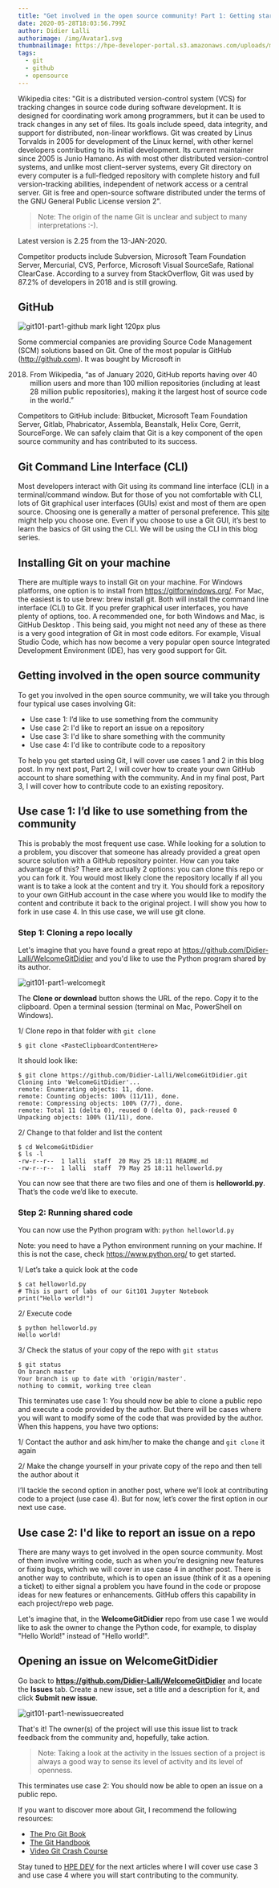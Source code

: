 ```yaml
---
title: "Get involved in the open source community! Part 1: Getting started with Git"
date: 2020-05-28T18:03:56.799Z
author: Didier Lalli
authorimage: /img/Avatar1.svg
thumbnailimage: https://hpe-developer-portal.s3.amazonaws.com/uploads/media/2020/3/git-icon-1788c-1590702885345.png
tags:
  - git
  - github
  - opensource
---
```

Wikipedia cites: "Git is a distributed version-control system (VCS) for
tracking changes in source code during software development. It is
designed for coordinating work among programmers, but it can be used to
track changes in any set of files. Its goals include speed, data
integrity, and support for distributed, non-linear workflows. Git was
created by Linus Torvalds in 2005 for development of the Linux kernel,
with other kernel developers contributing to its initial development.
Its current maintainer since 2005 is Junio Hamano. As with most other
distributed version-control systems, and unlike most client–server
systems, every Git directory on every computer is a full-fledged
repository with complete history and full version-tracking abilities,
independent of network access or a central server. Git is free and
open-source software distributed under the terms of the GNU General
Public License version 2".

> Note: The origin of the name Git is unclear and subject to many
> interpretations :-).

Latest version is 2.25 from the 13-JAN-2020.

Competitor products include Subversion, Microsoft Team Foundation
Server, Mercurial, CVS, Perforce, Microsoft Visual SourceSafe, Rational
ClearCase. According to a survey from StackOverflow, Git was used by
87.2% of developers in 2018 and is still growing.

## GitHub

![git101-part1-github mark light 120px plus](https://hpe-developer-portal.s3.amazonaws.com/uploads/media/2020/3/github-mark-light-120px-plus-1590772191202.png)

Some commercial companies are providing Source Code Management (SCM)
solutions based on Git. One of the most popular is GitHub
(<http://github.com>). It was bought by Microsoft in

2018. From Wikipedia, “as of January 2020, GitHub reports having over 40
      million users and more than 100 million repositories (including at least
      28 million public repositories), making it the largest host of source
      code in the world.”

Competitors to GitHub include: Bitbucket, Microsoft Team Foundation
Server, Gitlab, Phabricator, Assembla, Beanstalk, Helix Core, Gerrit,
SourceForge. We can safely claim that Git is a key component of the open
source community and has contributed to its success.

## Git Command Line Interface (CLI)

Most developers interact with Git using its command line interface (CLI)
in a terminal/command window. But for those of you not comfortable with
CLI, lots of Git graphical user interfaces (GUIs) exist and most of them
are open source. Choosing one is generally a matter of personal
preference. This
[site](https://en.wikipedia.org/wiki/Comparison_of_Git_GUIs) might help
you choose one. Even if you choose to use a Git GUI, it’s best to learn
the basics of Git using the CLI. We will be using the CLI in this blog
series.

## Installing Git on your machine

There are multiple ways to install Git on your machine. For Windows
platforms, one option is to install from
<https://gitforwindows.org/>. For Mac, the
easiest is to use brew: brew install git. Both will install the command
line interface (CLI) to Git. If you prefer graphical user interfaces,
you have plenty of options, too. A recommended one, for both Windows and
Mac, is GitHub Desktop . This being said, you might not need any of
these as there is a very good integration of Git in most code editors.
For example, Visual Studio Code, which has now become a very popular
open source Integrated Development Environment (IDE), has very good
support for Git.

## Getting involved in the open source community

To get you involved in the open source community, we will take you
through four typical use cases involving Git:

* Use case 1: I’d like to use something from the community
* Use case 2: I'd like to report an issue on a repository
* Use case 3: I'd like to share something with the community
* Use case 4: I'd like to contribute code to a repository

To help you get started using Git, I will cover use cases 1 and 2 in
this blog post. In my next post, Part 2, I will cover how to create your
own GitHub account to share something with the community. And in my
final post, Part 3, I will cover how to contribute code to an existing
repository.

## Use case 1: I’d like to use something from the community

This is probably the most frequent use case. While looking for a
solution to a problem, you discover that someone has already provided a
great open source solution with a GitHub repository pointer. How can you
take advantage of this? There are actually 2 options: you can clone this
repo or you can fork it. You would most likely clone the repository
locally if all you want is to take a look at the content and try it. You
should fork a repository to your own GitHub account in the case where
you would like to modify the content and contribute it back to the
original project. I will show you how to fork in use case 4. In this use
case, we will use git clone.

### Step 1: Cloning a repo locally

Let's imagine that you have found a great repo at
<https://github.com/Didier-Lalli/WelcomeGitDidier>
and you'd like to use the Python program shared by its author.

![git101-part1-welcomegit](https://hpe-developer-portal.s3.amazonaws.com/uploads/media/2020/3/welcomegit-1590699942819.png)

The **Clone or download** button shows the URL of the repo. Copy it to
the clipboard. Open a terminal session (terminal on Mac, PowerShell on
Windows).

1/ Clone repo in that folder with `git clone`

```
$ git clone <PasteClipboardContentHere>
```

It should look like:

```
$ git clone https://github.com/Didier-Lalli/WelcomeGitDidier.git
Cloning into 'WelcomeGitDidier'...
remote: Enumerating objects: 11, done.
remote: Counting objects: 100% (11/11), done.
remote: Compressing objects: 100% (7/7), done.
remote: Total 11 (delta 0), reused 0 (delta 0), pack-reused 0
Unpacking objects: 100% (11/11), done.
```

2/ Change to that folder and list the content

```
$ cd WelcomeGitDidier
$ ls -l
-rw-r--r--  1 lalli  staff  20 May 25 18:11 README.md
-rw-r--r--  1 lalli  staff  79 May 25 18:11 helloworld.py
```

You can now see that there are two files and one of them is
**helloworld.py**. That’s the code we’d like to execute.

### Step 2: Running shared code

You can now use the Python program with: `python helloworld.py`

Note: you need to have a Python environment running on your machine. If
this is not the case, check
<https://www.python.org/> to get started.

1/ Let’s take a quick look at the code

```
$ cat helloworld.py 
# This is part of labs of our Git101 Jupyter Notebook 
print("Hello world!")
```

2/ Execute code

```
$ python helloworld.py 
Hello world!
```

3/ Check the status of your copy of the repo with `git status`

```
$ git status
On branch master
Your branch is up to date with 'origin/master'.
nothing to commit, working tree clean
```

This terminates use case 1: You should now be able to clone a public
repo and execute a code provided by the author. But there will be cases
where you will want to modify some of the code that was provided by the
author. When this happens, you have two options:

1/ Contact the author and ask him/her to make the change and `git clone`
it again

2/ Make the change yourself in your private copy of the repo and then
tell the author about it

I’ll tackle the second option in another post, where we’ll look at
contributing code to a project (use case 4). But for now, let’s cover
the first option in our next use case.

## Use case 2: I'd like to report an issue on a repo

There are many ways to get involved in the open source community. Most
of them involve writing code, such as when you’re designing new features
or fixing bugs, which we will cover in use case 4 in another post. There
is another way to contribute, which is to open an issue (think of it as
a opening a ticket) to either signal a problem you have found in the
code or propose ideas for new features or enhancements. GitHub offers
this capability in each project/repo web page.

Let's imagine that, in the **WelcomeGitDidier** repo from use case 1 we
would like to ask the owner to change the Python code, for example, to
display "Hello World!" instead of "Hello world!".

## Opening an issue on WelcomeGitDidier

Go back to
**<https://github.com/Didier-Lalli/WelcomeGitDidier>**
and locate the **Issues** tab. Create a new issue, set a title and a
description for it, and click **Submit new issue**.

![git101-part1-newissuecreated](https://hpe-developer-portal.s3.amazonaws.com/uploads/media/2020/3/newissuecreated-1590699914277.png)

That's it! The owner(s) of the project will use this issue list to track
feedback from the community and, hopefully, take action.

> Note: Taking a look at the activity in the Issues section of a project
> is always a good way to sense its level of activity and its level of
> openness.

This terminates use case 2: You should now be able to open an issue on a
public repo.

If you want to discover more about Git, I recommend the following
resources:

* [The Pro Git Book](https://www.git-scm.com/book/en/v2)
* [The Git
  Handbook](https://guides.github.com/introduction/git-handbook)
* [Video Git Crash Course](https://youtu.be/SWYqp7iY_Tc)

Stay tuned to [HPE DEV](https://developer.hpe.com/blog) for the next
articles where I will cover use case 3 and use case 4 where you will
start contributing to the community.
